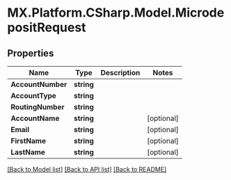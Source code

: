 # MX.Platform.CSharp.Model.MicrodepositRequest

## Properties

Name | Type | Description | Notes
------------ | ------------- | ------------- | -------------
**AccountNumber** | **string** |  | 
**AccountType** | **string** |  | 
**RoutingNumber** | **string** |  | 
**AccountName** | **string** |  | [optional] 
**Email** | **string** |  | [optional] 
**FirstName** | **string** |  | [optional] 
**LastName** | **string** |  | [optional] 

[[Back to Model list]](../README.md#documentation-for-models) [[Back to API list]](../README.md#documentation-for-api-endpoints) [[Back to README]](../README.md)

